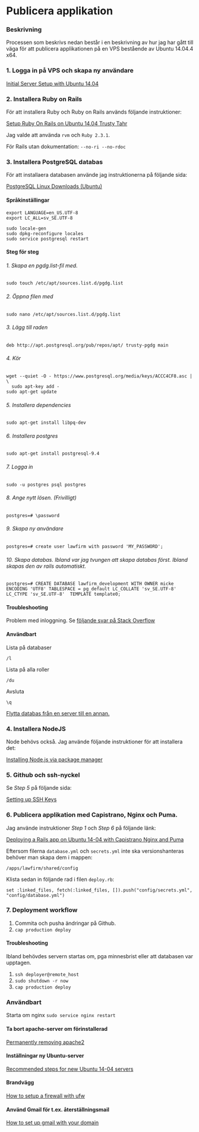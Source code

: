 # Publicera applikation

### Beskrivning
Processen som beskrivs nedan består i en beskrivning av hur jag har gått till väga för att publicera applikationen på en VPS bestående av Ubuntu 14.04.4 x64.

### 1. Logga in på VPS och skapa ny användare 
[Initial Server Setup with Ubuntu 14.04](https://www.digitalocean.com/community/tutorials/initial-server-setup-with-ubuntu-14-04)


### 2. Installera Ruby on Rails
För att installera Ruby och Ruby on Rails används följande instruktioner:

[Setup Ruby On Rails on Ubuntu 14.04 Trusty Tahr](https://gorails.com/setup/ubuntu/14.04)

Jag valde att använda `rvm` och `Ruby 2.3.1`.

För Rails utan dokumentation:
`--no-ri --no-rdoc`

### 3. Installera PostgreSQL databas

För att installaera databasen använde jag instruktionerna på följande sida:

[PostgreSQL Linux Downloads (Ubuntu)](http://www.postgresql.org/download/linux/ubuntu/)

#### Språkinställingar
```
export LANGUAGE=en_US.UTF-8
export LC_ALL=sv_SE.UTF-8
```
```
sudo locale-gen
sudo dpkg-reconfigure locales
sudo service postgresql restart
```

#### Steg för steg
###### 1. Skapa en pgdg.list-fil med.
```
sudo touch /etc/apt/sources.list.d/pgdg.list
```
###### 2. Öppna filen med
```
sudo nano /etc/apt/sources.list.d/pgdg.list
```
###### 3. Lägg till raden
```
deb http://apt.postgresql.org/pub/repos/apt/ trusty-pgdg main
```
###### 4. Kör
```
wget --quiet -O - https://www.postgresql.org/media/keys/ACCC4CF8.asc | \
  sudo apt-key add -
sudo apt-get update
```
###### 5. Installera dependencies
```
sudo apt-get install libpq-dev
```
###### 6. Installera postgres
```
sudo apt-get install postgresql-9.4
```
###### 7. Logga in
```
sudo -u postgres psql postgres
```
###### 8. Ange nytt lösen. (Frivilligt)
```
postgres=# \password
```
###### 9. Skapa ny användare
```
postgres=# create user lawfirm with password 'MY_PASSWORD';
```
###### 10. Skapa databas. Ibland var jag tvungen att skapa databas först. Ibland skapas den av rails automatiskt.
```
postgres=# CREATE DATABASE lawfirm_development WITH OWNER micke ENCODING 'UTF8' TABLESPACE = pg_default LC_COLLATE 'sv_SE.UTF-8' LC_CTYPE 'sv_SE.UTF-8'  TEMPLATE template0;
```

#### Troubleshooting
Problem med inloggning. Se [följande svar på Stack Overflow](http://stackoverflow.com/questions/18664074/getting-error-peer-authentication-failed-for-user-postgres-when-trying-to-ge)

#### Användbart
Lista på databaser
```
/l
```
Lista på alla roller
```
/du
```
Avsluta
```
\q
```

[Flytta databas från en server till en annan.](http://stackoverflow.com/questions/1237725/copying-postgresql-database-to-another-server)

### 4. Installera NodeJS
Node behövs också. Jag använde följande instruktioner för att installera det:

[Installing Node.js via package manager](https://nodejs.org/en/download/package-manager/#debian-and-ubuntu-based-linux-distributions)

### 5. Github och ssh-nyckel
Se _Step 5_ på följande sida:

[Setting up SSH Keys](https://www.digitalocean.com/community/tutorials/deploying-a-rails-app-on-ubuntu-14-04-with-capistrano-nginx-and-puma)

### 6. Publicera applikation med Capistrano, Nginx och Puma.
Jag använde instruktioner _Step 1_ och _Step 6_ på följande länk:

[Deploying a Rails app on Ubuntu 14-04 with Capistrano Nginx and Puma](https://www.digitalocean.com/community/tutorials/deploying-a-rails-app-on-ubuntu-14-04-with-capistrano-nginx-and-puma)

Eftersom filerna `database.yml` och `secrets.yml` inte ska versionshanteras behöver man skapa dem i mappen:
```
/apps/lawfirm/shared/config
```

Klista sedan in följande rad i filen `deploy.rb`:
```
set :linked_files, fetch(:linked_files, []).push("config/secrets.yml", "config/database.yml")
```

### 7. Deployment workflow
1. Commita och pusha ändringar på Github.
2. `cap production deploy`

#### Troubleshooting
Ibland behövdes servern startas om, pga minnesbrist eller att databasen var upptagen.

1. `ssh deployer@remote_host`
2. `sudo shutdown -r now`
3. `cap production deploy`

### Användbart
Starta om nginx
`sudo service nginx restart`

#### Ta bort apache-server om förinstallerad
[Permanently removing apache2](http://askubuntu.com/questions/176964/permanently-removing-apache2)

#### Inställningar ny Ubuntu-server
[Recommended steps for new Ubuntu 14-04 servers](https://www.digitalocean.com/community/tutorials/additional-recommended-steps-for-new-ubuntu-14-04-servers)


#### Brandvägg
[How to setup a firewall with ufw](https://www.digitalocean.com/community/tutorials/how-to-setup-a-firewall-with-ufw-on-an-ubuntu-and-debian-cloud-server)


#### Använd Gmail för t.ex. återställningsmail
[How to set up gmail with your domain](https://www.digitalocean.com/community/tutorials/how-to-set-up-gmail-with-your-domain-on-digitalocean)
